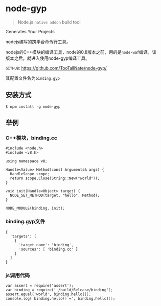 # node-gyp

> Node.js `native addon` build tool

Generates Your Projects

nodejs编写的跨平台命令行工具。

nodejs的C++模块的编译工具，node的0.8版本之前，用的是`node-waf`编译，该版本之后，就进入使用node-gyp编译工具。

`GITHUB`: <https://github.com/TooTallNate/node-gyp/>

其配置文件名为`binding.gyp`

## 安装方式

    $ npm install -g node-gyp


## 举例

### C++模块，binding.cc

    #include <node.h>
    #include <v8.h>

    using namespace v8;

    Handle<Value> Method(const Arguments& args) {
      HandleScope scope;
      return scope.Close(String::New("world"));
    }

    void init(Handle<Object> target) {
      NODE_SET_METHOD(target, "hello", Method);
    }

    NODE_MODULE(binding, init);

### binding.gyp文件

    {
      'targets': [
        {
          'target_name': 'binding',
          'sources': [ 'binding.cc' ]
        }
      ]
    }



### js调用代码

    var assert = require('assert');
    var binding = require('./build/Release/binding');
    assert.equal('world', binding.hello());
    console.log('binding.hello() =', binding.hello());

